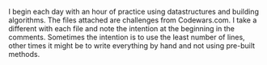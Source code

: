 I begin each day with an hour of practice using datastructures and building algorithms. The files attached are 
challenges from Codewars.com. I take a different with each file and note the intention at the beginning in the 
comments. Sometimes the intention is to use the least number of lines, other times it might be to write everything by 
hand and not using pre-built methods.
